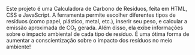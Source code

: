Este projeto é uma Calculadora de Carbono de Resíduos, feita em HTML, CSS e JavaScript. A ferramenta permite escolher diferentes tipos de resíduos (como papel, plástico, metal, etc.), inserir seu peso, e calcular a emissão aproximada de CO₂ gerada. Além disso, ela exibe informações sobre o impacto ambiental de cada tipo de resíduo. É uma ótima forma de aumentar a conscientização sobre o impacto dos resíduos no meio ambiente!
